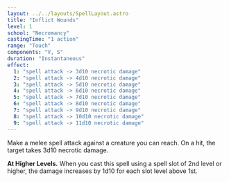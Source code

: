 ```yaml
---
layout: ../../layouts/SpellLayout.astro
title: "Inflict Wounds"
level: 1
school: "Necromancy"
castingTime: "1 action"
range: "Touch"
components: "V, S"
duration: "Instantaneous"
effect:
  1: "spell attack -> 3d10 necrotic damage"
  2: "spell attack -> 4d10 necrotic damage"
  3: "spell attack -> 5d10 necrotic damage"
  4: "spell attack -> 6d10 necrotic damage"
  5: "spell attack -> 7d10 necrotic damage"
  6: "spell attack -> 8d10 necrotic damage"
  7: "spell attack -> 9d10 necrotic damage"
  8: "spell attack -> 10d10 necrotic damage"
  9: "spell attack -> 11d10 necrotic damage"
---
```


Make a melee spell attack against a creature you can reach. On a hit, the target takes 3d10 necrotic damage.

**At Higher Levels.** When you cast this spell using a spell slot of 2nd level or higher, the damage increases by 1d10 for each slot level above 1st.
